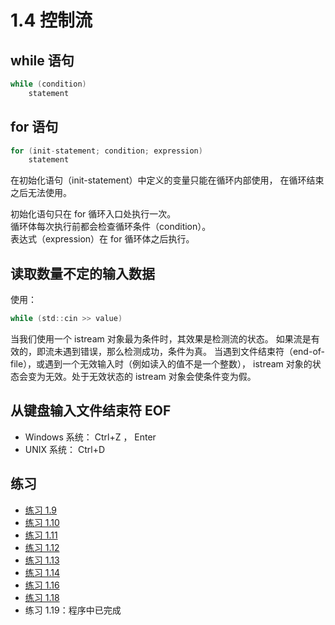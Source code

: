 # 1.4 控制流

## while 语句

```c
while (condition)
    statement
```

## for 语句

```c
for (init-statement; condition; expression)
    statement
```

在初始化语句（init-statement）中定义的变量只能在循环内部使用，
在循环结束之后无法使用。

初始化语句只在 for 循环入口处执行一次。  
循环体每次执行前都会检查循环条件（condition）。  
表达式（expression）在 for 循环体之后执行。

## 读取数量不定的输入数据

使用：

```c
while (std::cin >> value)
```

当我们使用一个 istream 对象最为条件时，其效果是检测流的状态。
如果流是有效的，即流未遇到错误，那么检测成功，条件为真。
当遇到文件结束符（end-of-file），或遇到一个无效输入时（例如读入的值不是一个整数），
istream 对象的状态会变为无效。处于无效状态的 istream 对象会使条件变为假。

## 从键盘输入文件结束符 EOF

* Windows 系统： Ctrl+Z ， Enter
* UNIX 系统： Ctrl+D

## 练习

* [练习 1.9](../src/quiz_1.9.cpp)
* [练习 1.10](../src/quiz_1.10.cpp)
* [练习 1.11](../src/quiz_1.11.cpp)
* [练习 1.12](../src/quiz_1.12.cpp)
* [练习 1.13](../src/quiz_1.13.cpp)
* [练习 1.14](../src/quiz_1.14.md)
* [练习 1.16](../src/quiz_1.16.cpp)
* [练习 1.18](../src/quiz_1.18.cpp)
* 练习 1.19：程序中已完成
